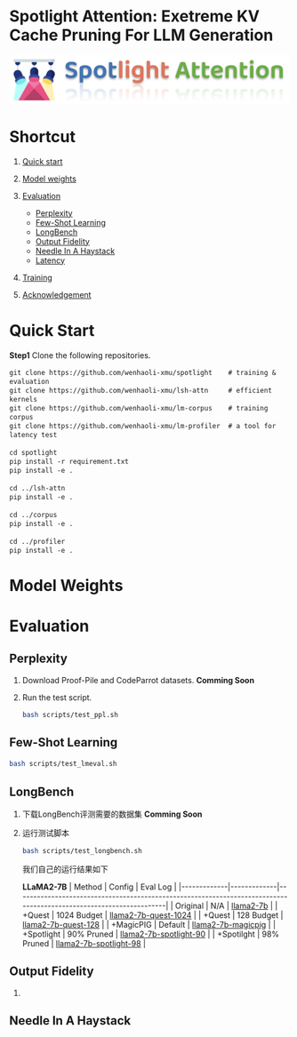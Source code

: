 # Spotlight Attention: Exetreme KV Cache Pruning For LLM Generation

![img](spotlight.png)


# Shortcut

1. [Quick start](#quickstart)
2. [Model weights](#modelweights)
3. [Evaluation](#eval)
    
    * [Perplexity](#eval-ppl)
    * [Few-Shot Learning](#eval-nlu)
    * [LongBench](#eval-longbench)
    * [Output Fidelity](#eval-fidelity)
    * [Needle In A Haystack](#eval-needle)
    * [Latency](#eval-latency)

4. [Training](#train)
5. [Acknowledgement](#acknowledge)


# <span id="quickstart"> Quick Start </span>

**Step1** Clone the following repositories.
```
git clone https://github.com/wenhaoli-xmu/spotlight    # training & evaluation
git clone https://github.com/wenhaoli-xmu/lsh-attn     # efficient kernels
git clone https://github.com/wenhaoli-xmu/lm-corpus    # training corpus
git clone https://github.com/wenhaoli-xmu/lm-profiler  # a tool for latency test

cd spotlight 
pip install -r requirement.txt
pip install -e .

cd ../lsh-attn
pip install -e .

cd ../corpus
pip install -e .

cd ../profiler
pip install -e .
```


# <span id="modelweights"> Model Weights </span>






# <span id="eval"> Evaluation </span>

## <span id="eval-ppl"> Perplexity </span>

1. Download Proof-Pile and CodeParrot datasets.
    **Comming Soon**

2. Run the test script.
    ```bash
    bash scripts/test_ppl.sh 
    ```


## <span id="eval-nlu"> Few-Shot Learning </span>

```bash
bash scripts/test_lmeval.sh
```


## <span id="eval-longbench"> LongBench </span>

1. 下载LongBench评测需要的数据集
    **Comming Soon**

2. 运行测试脚本
    ```bash
    bash scripts/test_longbench.sh
    ```
    我们自己的运行结果如下

    **LLaMA2-7B**
    | Method      | Config      | Eval Log                                                                                                           |
    |-------------|-------------|--------------------------------------------------------------------------------------------------------------------|
    | Original    | N/A         | [llama2-7b](https://github.com/wenhaoli-xmu/spotlight/test_longbench/log/llama2-7b.json)                           |
    | +Quest      | 1024 Budget | [llama2-7b-quest-1024](https://github.com/wenhaoli-xmu/spotlight/test_longbench/log/llama2-7b-quest-1024.json)     |
    | +Quest      | 128 Budget  | [llama2-7b-quest-128](https://github.com/wenhaoli-xmu/spotlight/test_longbench/log/llama2-7b-quest-128.json)       |
    | +MagicPIG   | Default     | [llama2-7b-magicpig](https://github.com/wenhaoli-xmu/spotlight/test_longbench/log/llama2-7b-magicpig.json)         |
    | +Spotlight  | 90% Pruned  | [llama2-7b-spotlight-90](https://github.com/wenhaoli-xmu/spotlight/test_longbench/log/llama2-7b-spotlight-90.json) |
    | +Spotilght  | 98% Pruned  | [llama2-7b-spotlight-98](https://github.com/wenhaoli-xmu/spotlight/test_longbench/log/llama2-7b-spotlight-98.json) |

## <span id="eval-fidelity"> Output Fidelity </span>

1. 


## <span id="eval-needle"> Needle In A Haystack </span>
